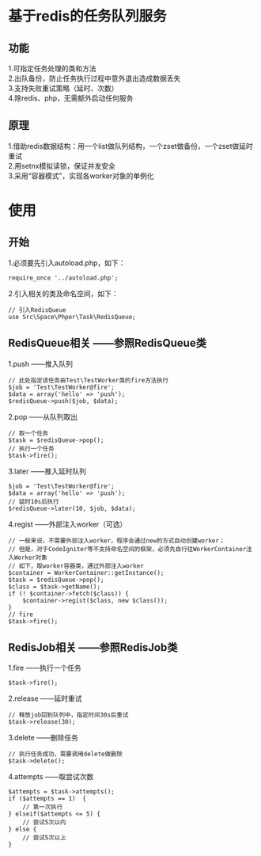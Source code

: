 # 基于redis的任务队列服务   

## 功能    
1.可指定任务处理的类和方法    
2.出队备份，防止任务执行过程中意外退出造成数据丢失      
3.支持失败重试策略（延时、次数）    
4.除redis、php，无需额外启动任何服务    

## 原理   
1.借助redis数据结构：用一个list做队列结构，一个zset做备份，一个zset做延时重试    
2.用setnx模拟读锁，保证并发安全    
3.采用“容器模式”，实现各worker对象的单例化    
    
# 使用       

## 开始       

1.必须要先引入autoload.php，如下：  

	require_once '../autoload.php';  
	
2.引入相关的类及命名空间，如下：
  
	// 引入RedisQueue    
	use Src\Space\Phper\Task\RedisQueue;  

## RedisQueue相关 ——参照RedisQueue类             	

1.push ——推入队列        

    // 此处指定该任务由Test\TestWorker类的fire方法执行
	$job = 'Test\TestWorker@fire';
	$data = array('hello' => 'push');
	$redisQueue->push($job, $data);
	
2.pop ——从队列取出   

	// 取一个任务    
    $task = $redisQueue->pop();
    // 执行一个任务    
    $task->fire();    
    
3.later ——推入延时队列       	

	$job = 'Test\TestWorker@fire';
	$data = array('hello' => 'push');
	// 延时10s后执行
	$redisQueue->later(10, $job, $data);   

4.regist ——外部注入worker（可选）   

	// 一般来说，不需要外部注入worker，程序会通过new的方式自动创建worker；
	// 但是，对于CodeIgniter等不支持命名空间的框架，必须先自行往WorkerContainer注入Worker对象
	// 如下，取worker容器类，通过外部注入worker
	$container = WorkerContainer::getInstance();
    $task = $redisQueue->pop();    
    $class = $task->getName();    
    if (! $container->fetch($class)) {    
        $container->regist($class, new $class());    
    }    
    // fire    
    $task->fire();    

## RedisJob相关 ——参照RedisJob类        

1.fire ——执行一个任务   

    $task->fire();    
    
2.release ——延时重试   

	// 释放job回到队列中，指定时间30s后重试    
    $task->release(30);    
    
3.delete ——删除任务    

	// 执行任务成功，需要调用delete做删除    
    $task->delete();    
      
4.attempts ——取尝试次数   

    $attempts = $task->attempts();    
    if ($attempts == 1)  {    
    	// 第一次执行    
    } elseif($attempts <= 5) {    
    	// 尝试5次以内    
    } else {    
    	// 尝试5次以上    
    }   
    
    
    
    
    
    
